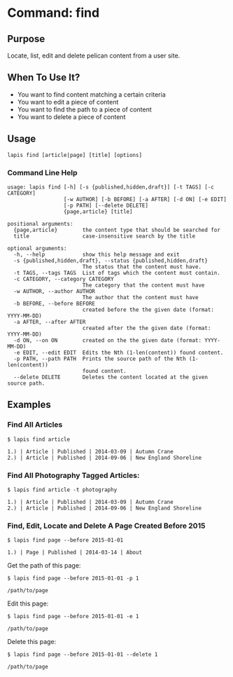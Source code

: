 # Command: find

## Purpose

Locate, list, edit and delete pelican content from a user site.

## When To Use It?

   * You want to find content matching a certain criteria
   * You want to edit a piece of content
   * You want to find the path to a piece of content
   * You want to delete a piece of content

## Usage

```
lapis find [article|page] [title] [options]
```

### Command Line Help
```
usage: lapis find [-h] [-s {published,hidden,draft}] [-t TAGS] [-c CATEGORY]
                  [-w AUTHOR] [-b BEFORE] [-a AFTER] [-d ON] [-e EDIT]
                  [-p PATH] [--delete DELETE]
                  {page,article} [title]

positional arguments:
  {page,article}        the content type that should be searched for
  title                 case-insensitive search by the title

optional arguments:
  -h, --help            show this help message and exit
  -s {published,hidden,draft}, --status {published,hidden,draft}
                        The status that the content must have.
  -t TAGS, --tags TAGS  List of tags which the content must contain.
  -c CATEGORY, --category CATEGORY
                        The category that the content must have
  -w AUTHOR, --author AUTHOR
                        The author that the content must have
  -b BEFORE, --before BEFORE
                        created before the the given date (format: YYYY-MM-DD)
  -a AFTER, --after AFTER
                        created after the the given date (format: YYYY-MM-DD)
  -d ON, --on ON        created on the the given date (format: YYYY-MM-DD)
  -e EDIT, --edit EDIT  Edits the Nth (1-len(content)) found content.
  -p PATH, --path PATH  Prints the source path of the Nth (1-len(content))
                        found content.
  --delete DELETE       Deletes the content located at the given source path.
```

## Examples

### Find All Articles
```
$ lapis find article

1.) | Article | Published | 2014-03-09 | Autumn Crane
2.) | Article | Published | 2014-09-06 | New England Shoreline
```

### Find All Photography Tagged Articles:

```
$ lapis find article -t photography

1.) | Article | Published | 2014-03-09 | Autumn Crane
2.) | Article | Published | 2014-09-06 | New England Shoreline
```

### Find, Edit, Locate and Delete A Page Created Before 2015
```
$ lapis find page --before 2015-01-01

1.) | Page | Published | 2014-03-14 | About
```

Get the path of this page:

```
$ lapis find page --before 2015-01-01 -p 1

/path/to/page
```

Edit this page:

```
$ lapis find page --before 2015-01-01 -e 1

/path/to/page
```

Delete this page:
```
$ lapis find page --before 2015-01-01 --delete 1

/path/to/page
```
